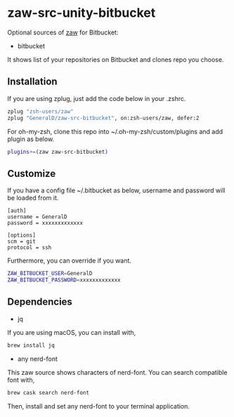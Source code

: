 # zaw-src-unity-bitbucket

Optional sources of [zaw](https://github.com/zsh-users/zaw) for Bitbucket:

- bitbucket

It shows list of your repositories on Bitbucket and clones repo you choose.

## Installation

If you are using zplug, just add the code below in your .zshrc.

```zsh
zplug "zsh-users/zaw"
zplug "GeneralD/zaw-src-bitbucket", on:zsh-users/zaw, defer:2
```

For oh-my-zsh, clone this repo into ~/.oh-my-zsh/custom/plugins and add plugin as below.

```zsh
plugins+=(zaw zaw-src-bitbucket)
```

## Customize

If you have a config file ~/.bitbucket as below, username and password will be loaded from it.

```
[auth]
username = GeneralD
password = xxxxxxxxxxxxx

[options]
scm = git
protocol = ssh
```

Furthermore, you can override if you want.

```zsh
ZAW_BITBUCKET_USER=GeneralD
ZAW_BITBUCKET_PASSWORD=xxxxxxxxxxxxx
```

## Dependencies

- jq

If you are using macOS, you can install with,

```sh
brew install jq
```

- any nerd-font

This zaw source shows characters of nerd-font.
You can search compatible font with,

```sh
brew cask search nerd-font
```

Then, install and set any nerd-font to your terminal application.
